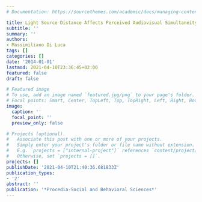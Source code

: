 ```yaml
---
# Documentation: https://sourcethemes.com/academic/docs/managing-content/

title: Light Source Distance Affects Perceived Audiovisual Simultaneity
subtitle: ''
summary: ''
authors:
- Massimiliano Di Luca
tags: []
categories: []
date: '2014-01-01'
lastmod: 2021-04-10T23:36:45+02:00
featured: false
draft: false

# Featured image
# To use, add an image named `featured.jpg/png` to your page's folder.
# Focal points: Smart, Center, TopLeft, Top, TopRight, Left, Right, BottomLeft, Bottom, BottomRight.
image:
  caption: ''
  focal_point: ''
  preview_only: false

# Projects (optional).
#   Associate this post with one or more of your projects.
#   Simply enter your project's folder or file name without extension.
#   E.g. `projects = ["internal-project"]` references `content/project/deep-learning/index.md`.
#   Otherwise, set `projects = []`.
projects: []
publishDate: '2021-04-10T21:40:36.681833Z'
publication_types:
- '2'
abstract: ''
publication: '*Procedia-Social and Behavioral Sciences*'
---
```

